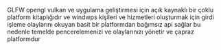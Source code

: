 GLFW opengl vulkan ve uygulama geliştirmesi için açık kaynaklı bir çoklu platform kitaplığıdır ve windwps
kişileri ve hizmetleri oluşturmak için girdi işleme olaylarını okuyan basit bir platformdan bağımsız api sağlar
bu nedenle temelde pencerelemenizi ve olaylarınızı yönetir ve çapraz platformdur